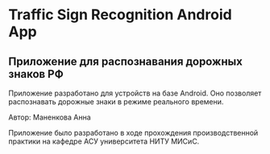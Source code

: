 # Traffic Sign Recognition Android App
## Приложение для распознавания дорожных знаков РФ
Приложение разработано для устройств на базе Android. Оно позволяет распознавать дорожные знаки в режиме реального времени.

Автор: Маненкова Анна

Приложение было разработано в ходе прохождения производственной практики на кафедре АСУ университета НИТУ МИСиС.
